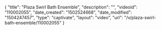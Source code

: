 {
    "title": "Plaza Swirl Bath Ensemble",
    "description": "",
    "videoid": "110002055",
    "date_created": "1502524668",
    "date_modified": "1504247457",
    "type": "captivate",
    "layout": "video",
    "url": "\/v\/plaza-swirl-bath-ensemble\/110002055"
}